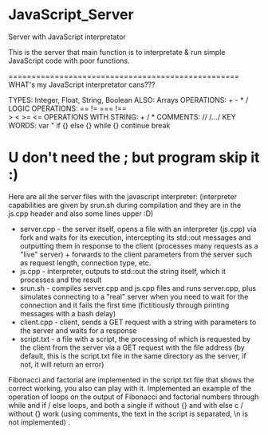 # JavaScript_Server
Server with JavaScript interpretator

This is the server that main function is to interpretate & run simple JavaScript code with poor functions.



==================================================
  WHAT's my JavaScript interpretator cans???

  TYPES: Integer, Float, String, Boolean
  ALSO:  Arrays
  OPERATIONS: + - * /
  LOGIC OPERATIONS: == != === !==  
                     >  <  >=  <= 
  OPERATIONS WITH STRING: + / * 
  COMMENTS: // /*...*/
  KEY WORDS: var "
             if {} else {}
             while {}
             continue
             break 

  U don't need the ; but program skip it :)
=================================================

Here are all the server files with the javascript interpreter:
(interpreter capabilities are given by srun.sh during compilation and they are in the js.cpp header and also some lines upper :D)

- server.cpp - the server itself, opens a file with an interpreter (js.cpp) via fork and waits for its execution, intercepting its std::out messages and outputting them in response to the client (processes many requests as a "live" server) + forwards to the client parameters from the server such as request length, connection type, etc.
- js.cpp - interpreter, outputs to std::out the string itself, which it processes and the result
- srun.sh - compiles server.cpp and js.cpp files and runs server.cpp, plus simulates connecting to a "real" server when you need to wait for the connection and it fails the first time (fictitiously through printing messages with a bash delay)
- client.cpp - client, sends a GET request with a string with parameters to the server and waits for a response
- script.txt - a file with a script, the processing of which is requested by the client from the server via a GET request with the file address (by default, this is the script.txt file in the same directory as the server, if not, it will return an error)



Fibonacci and factorial are implemented in the script.txt file that shows the correct working, you also can play with it.
Implemented an example of the operation of loops on the output of Fibonacci and factorial numbers through while and if / else loops, and both a single if without {} and with else c / without {} work (using comments, the text in the script is separated, \n is not implemented) .
